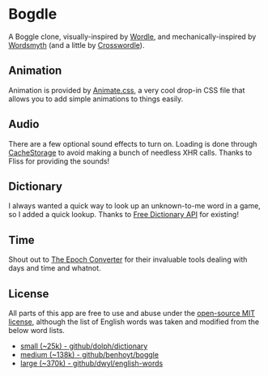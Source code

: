 # Bogdle

A Boggle clone, visually-inspired by [Wordle](https://nytimes.com/games/wordle), and mechanically-inspired by [Wordsmyth](https://apps.apple.com/us/app/wordsmyth-a-daily-word-game/id1534959553) (and a little by [Crosswordle](https://crosswordle.vercel.app)).

## Animation

Animation is provided by [Animate.css](https://animate.style), a very cool drop-in CSS file that allows you to add simple animations to things easily.

## Audio

There are a few optional sound effects to turn on. Loading is done through [CacheStorage](https://developer.mozilla.org/en-US/docs/Web/API/CacheStorage) to avoid making a bunch of needless XHR calls. Thanks to Fliss for providing the sounds!

## Dictionary

I always wanted a quick way to look up an unknown-to-me word in a game, so I added a quick lookup. Thanks to [Free Dictionary API](https://api.dictionaryapi.dev) for existing!

## Time

Shout out to [The Epoch Converter](https://www.epochconverter.com) for their invaluable tools dealing with days and time and whatnot.

## License

All parts of this app are free to use and abuse under the [open-source MIT license](LICENSE.md), although the list of English words was taken and modified from the below word lists.

* [small (~25k) - github/dolph/dictionary](https://raw.githubusercontent.com/dolph/dictionary/master/popular.txt)
* [medium (~138k) - github/benhoyt/boggle](https://raw.githubusercontent.com/benhoyt/boggle/master/word-list.txt)
* [large (~370k) - github/dwyl/english-words](https://raw.githubusercontent.com/dwyl/english-words/master/words_alpha.txt)
